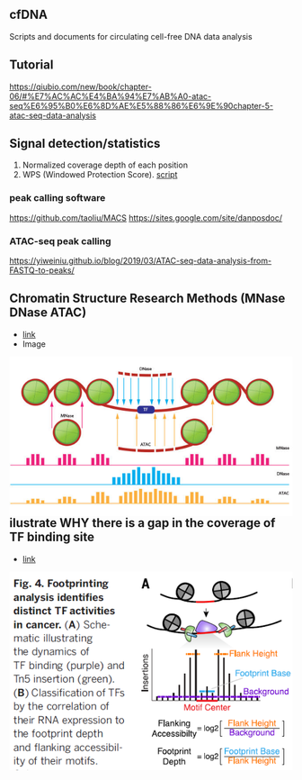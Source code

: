 ## cfDNA
Scripts and documents for circulating cell-free DNA data analysis

## Tutorial
https://qiubio.com/new/book/chapter-06/#%E7%AC%AC%E4%BA%94%E7%AB%A0-atac-seq%E6%95%B0%E6%8D%AE%E5%88%86%E6%9E%90chapter-5-atac-seq-data-analysis

## Signal detection/statistics
1. Normalized coverage depth of each position
2. WPS (Windowed Protection Score). [script](https://github.com/shendurelab/cfDNA/blob/master/extractReadStartsFromBAM2Wig.py)

### peak calling software
https://github.com/taoliu/MACS
https://sites.google.com/site/danposdoc/

### ATAC-seq peak calling
https://yiweiniu.github.io/blog/2019/03/ATAC-seq-data-analysis-from-FASTQ-to-peaks/

## Chromatin Structure Research Methods (MNase DNase ATAC)
* [link](https://www.labome.com/method/Chromatin-Structure-Research-Methods.html)
* Image
<img src="img/chromtain_access.jpg" width = "600" div align=left />

## ilustrate WHY there is a gap in the coverage of TF binding site

* [link](https://www.biostars.org/p/347703/)
<img src="img/TFBS_gap.png" width = "600" div align=left />


